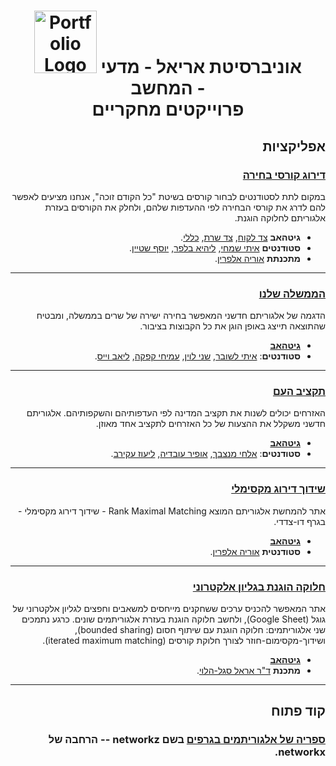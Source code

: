 <div style="text-align: center;">
  <h1>
    <img src="https://avatars.githubusercontent.com/u/135531730?s=200&v=4" alt="Portfolio Logo" width="100">
    אוניברסיטת אריאל - מדעי המחשב -
    <br/>פרוייקטים מחקריים
    </h1>
</div>

<div dir="rtl" lang="he">

## אפליקציות

### [דירוג קורסי בחירה](https://csariel.xyz)
במקום לתת לסטודנטים לבחור קורסים בשיטת "כל הקודם זוכה", אנחנו מציעים לאפשר להם לדרג את קורסי הבחירה לפי ההעדפות שלהם, ולחלק את הקורסים בעזרת אלגוריתם לחלוקה הוגנת. 

- **גיטהאב**
    [צד לקוח](https://github.com/ariel-research/cap-frontend),
    [צד שרת](https://github.com/ariel-research/cap-backend),
    [כללי](https://github.com/ariel-research/course-rater).
- **סטודנטים**
    [איתי שמחי](https://github.com/Itaysim7),
    [ליהיא בלפר](https://github.com/lihib94),
    [יוסף שטיין](https://github.com/Joseph-Schtein).
- **מתכנתת** [אוריה אלפרין](https://github.com/oriyalp).
---

### [הממשלה שלנו](https://ourgov.csariel.xyz)
הדגמה של אלגוריתם חדשני המאפשר בחירה ישירה של שרים בממשלה, ומבטיח שהתוצאה תייצג באופן הוגן את כל הקבוצות בציבור.

- [**גיטהאב**](https://github.com/ItaiLash/ourGovernment-React)
- **סטודנטים**:
    [איתי לשובר](https://github.com/ItaiLash),
    [שני לוין](https://github.com/shaniLevin1),
    [עמיחי קפקה](https://github.com/amichaikafka),
    [ליאב וייס](https://github.com/liavweiss).
--- 

### [תקציב העם](https://budget.csariel.xyz)
האזרחים יכולים לשנות את תקציב המדינה לפי העדפותיהם והשקפותיהם. אלגוריתם חדשני משקלל את ההצעות של כל האזרחים לתקציב אחד מאוזן.

- [**גיטהאב**](https://github.com/ElhaiMansbach/Final-Project)
- **סטודנטים**:
[אלחי מנצבך](https://github.com/ElhaiMansbach),
[אופיר עובדיה](https://github.com/OfirOvadia96),
[ליעוז עקירב](https://github.com/Lioo7).
---

### [שידוך דירוג מקסימלי](https://rmm.csariel.xyz)
אתר להמחשת אלגוריתם המוצא Rank Maximal Matching - שידוך דירוג מקסימלי - בגרף דו-צדדי.

- [**גיטהאב**](https://github.com/oriyalp/rmm_flask_app)
- **סטודנטית** [אוריה אלפרין](https://github.com/oriyalp).
---

### [חלוקה הוגנת בגליון אלקטרוני](https://fairweb.csariel.xyz)
אתר המאפשר להכניס ערכים ששחקנים מייחסים למשאבים וחפצים לגליון אלקטרוני של גוגל (Google Sheet), ולחשב חלוקה הוגנת בעזרת אלגוריתמים שונים. כרגע נתמכים שני אלגוריתמים: חלוקה הוגנת עם שיתוף חסום (bounded sharing), ושידוך-מקסימום-חוזר לצורך חלוקת קורסים (iterated maximum matching).

- [**גיטהאב**](https://github.com/erelsgl/fairweb)
- **מתכנת** [ד"ר אראל סגל-הלוי](https://github.com/erelsgl).
---

## קוד פתוח

### [ספריה של אלגוריתמים בגרפים](https://github.com/ariel-research/networkz) בשם networkz -- הרחבה של networkx.
